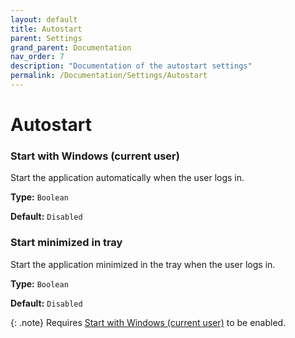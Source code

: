 ```yaml
---
layout: default
title: Autostart
parent: Settings
grand_parent: Documentation
nav_order: 7
description: "Documentation of the autostart settings"
permalink: /Documentation/Settings/Autostart
---
```


# Autostart

### Start with Windows (current user)

Start the application automatically when the user logs in.

**Type:** `Boolean`

**Default:** `Disabled`

### Start minimized in tray

Start the application minimized in the tray when the user logs in.

**Type:** `Boolean`

**Default:** `Disabled`

{: .note}
Requires [Start with Windows (current user)](#start-with-windows-current-user) to be enabled.
